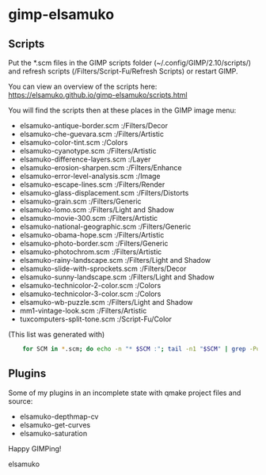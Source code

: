# gimp-elsamuko

## Scripts

Put the *.scm files in the GIMP scripts folder (~/.config/GIMP/2.10/scripts/) and refresh scripts (<Image>/Filters/Script-Fu/Refresh Scripts) or restart GIMP.

You can view an overview of the scripts here:  
https://elsamuko.github.io/gimp-elsamuko/scripts.html

You will find the scripts then at these places in the GIMP image menu:

* elsamuko-antique-border.scm :/Filters/Decor
* elsamuko-che-guevara.scm :/Filters/Artistic
* elsamuko-color-tint.scm :/Colors
* elsamuko-cyanotype.scm :/Filters/Artistic
* elsamuko-difference-layers.scm :/Layer
* elsamuko-erosion-sharpen.scm :/Filters/Enhance
* elsamuko-error-level-analysis.scm :/Image
* elsamuko-escape-lines.scm :/Filters/Render
* elsamuko-glass-displacement.scm :/Filters/Distorts
* elsamuko-grain.scm :/Filters/Generic
* elsamuko-lomo.scm :/Filters/Light and Shadow
* elsamuko-movie-300.scm :/Filters/Artistic
* elsamuko-national-geographic.scm :/Filters/Generic
* elsamuko-obama-hope.scm :/Filters/Artistic
* elsamuko-photo-border.scm :/Filters/Generic
* elsamuko-photochrom.scm :/Filters/Artistic
* elsamuko-rainy-landscape.scm :/Filters/Light and Shadow
* elsamuko-slide-with-sprockets.scm :/Filters/Decor
* elsamuko-sunny-landscape.scm :/Filters/Light and Shadow
* elsamuko-technicolor-2-color.scm :/Colors
* elsamuko-technicolor-3-color.scm :/Colors
* elsamuko-wb-puzzle.scm :/Filters/Light and Shadow
* mm1-vintage-look.scm :/Filters/Artistic
* tuxcomputers-split-tone.scm :/Script-Fu/Color

(This list was generated with)

```bash
    for SCM in *.scm; do echo -n "* $SCM :"; tail -n1 "$SCM" | grep -Po '(?<=\<Image\>)[^"]*'; done
```

## Plugins
Some of my plugins in an incomplete state with qmake project files and source:

* elsamuko-depthmap-cv
* elsamuko-get-curves
* elsamuko-saturation

Happy GIMPing!

elsamuko
